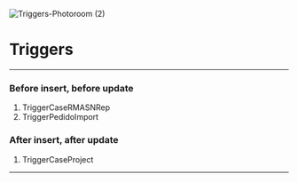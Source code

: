 ![Triggers-Photoroom (2)](https://github.com/user-attachments/assets/081ab84e-5be4-4d26-988a-0f5c08f0c1bf)
# Triggers

---
### Before insert, before update
1. TriggerCaseRMASNRep
2. TriggerPedidoImport
   

### After insert, after update
1. TriggerCaseProject
---

